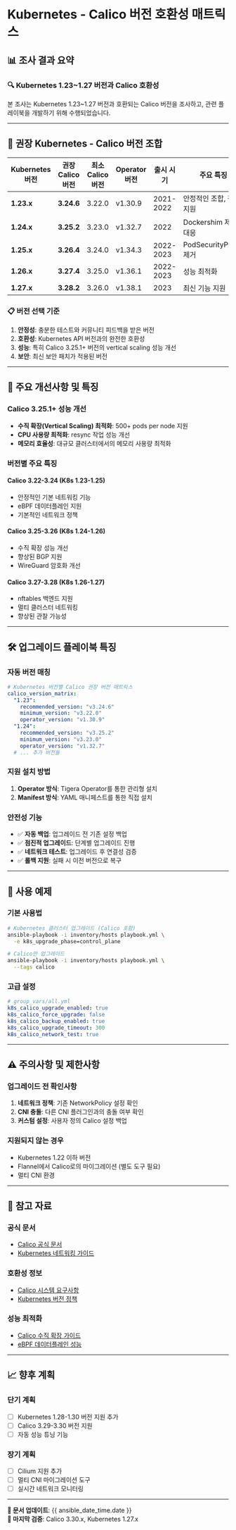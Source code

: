 # Kubernetes - Calico 버전 호환성 매트릭스

## 📊 **조사 결과 요약**

### 🔍 **Kubernetes 1.23~1.27 버전과 Calico 호환성**

본 조사는 Kubernetes 1.23~1.27 버전과 호환되는 Calico 버전을 조사하고, 관련 플레이북을 개발하기 위해 수행되었습니다.

---

## 🎯 **권장 Kubernetes - Calico 버전 조합**

| Kubernetes 버전 | 권장 Calico 버전 | 최소 Calico 버전 | Operator 버전 | 출시 시기 | 주요 특징 |
|-----------------|----------------|----------------|---------------|----------|----------|
| **1.23.x** | **3.24.6** | 3.22.0 | v1.30.9 | 2021-2022 | 안정적인 조합, 장기 지원 |
| **1.24.x** | **3.25.2** | 3.23.0 | v1.32.7 | 2022 | Dockershim 제거 대응 |
| **1.25.x** | **3.26.4** | 3.24.0 | v1.34.3 | 2022-2023 | PodSecurityPolicy 제거 |
| **1.26.x** | **3.27.4** | 3.25.0 | v1.36.1 | 2022-2023 | 성능 최적화 |
| **1.27.x** | **3.28.2** | 3.26.0 | v1.38.1 | 2023 | 최신 기능 지원 |

### 📋 **버전 선택 기준**

1. **안정성**: 충분한 테스트와 커뮤니티 피드백을 받은 버전
2. **호환성**: Kubernetes API 버전과의 완전한 호환성
3. **성능**: 특히 Calico 3.25.1+ 버전의 vertical scaling 성능 개선
4. **보안**: 최신 보안 패치가 적용된 버전

---

## 🚀 **주요 개선사항 및 특징**

### **Calico 3.25.1+ 성능 개선**
- **수직 확장(Vertical Scaling) 최적화**: 500+ pods per node 지원
- **CPU 사용량 최적화**: resync 작업 성능 개선
- **메모리 효율성**: 대규모 클러스터에서의 메모리 사용량 최적화

### **버전별 주요 특징**

#### **Calico 3.22-3.24 (K8s 1.23-1.25)**
- 안정적인 기본 네트워킹 기능
- eBPF 데이터플레인 지원
- 기본적인 네트워크 정책

#### **Calico 3.25-3.26 (K8s 1.24-1.26)**
- 수직 확장 성능 개선
- 향상된 BGP 지원
- WireGuard 암호화 개선

#### **Calico 3.27-3.28 (K8s 1.26-1.27)**
- nftables 백엔드 지원
- 멀티 클러스터 네트워킹
- 향상된 관찰 가능성

---

## 🛠 **업그레이드 플레이북 특징**

### **자동 버전 매칭**
```yaml
# Kubernetes 버전별 Calico 권장 버전 매트릭스
calico_version_matrix:
  "1.23":
    recommended_version: "v3.24.6"
    minimum_version: "v3.22.0"
    operator_version: "v1.30.9"
  "1.24":
    recommended_version: "v3.25.2"
    minimum_version: "v3.23.0"
    operator_version: "v1.32.7"
  # ... 추가 버전들
```

### **지원 설치 방법**
1. **Operator 방식**: Tigera Operator를 통한 관리형 설치
2. **Manifest 방식**: YAML 매니페스트를 통한 직접 설치

### **안전성 기능**
- ✅ **자동 백업**: 업그레이드 전 기존 설정 백업
- ✅ **점진적 업그레이드**: 단계별 업그레이드 진행
- ✅ **네트워크 테스트**: 업그레이드 후 연결성 검증
- ✅ **롤백 지원**: 실패 시 이전 버전으로 복구

---

## 📝 **사용 예제**

### **기본 사용법**
```bash
# Kubernetes 클러스터 업그레이드 (Calico 포함)
ansible-playbook -i inventory/hosts playbook.yml \
  -e k8s_upgrade_phase=control_plane

# Calico만 업그레이드
ansible-playbook -i inventory/hosts playbook.yml \
  --tags calico
```

### **고급 설정**
```yaml
# group_vars/all.yml
k8s_calico_upgrade_enabled: true
k8s_calico_force_upgrade: false
k8s_calico_backup_enabled: true
k8s_calico_upgrade_timeout: 300
k8s_calico_network_test: true
```

---

## ⚠️ **주의사항 및 제한사항**

### **업그레이드 전 확인사항**
1. **네트워크 정책**: 기존 NetworkPolicy 설정 확인
2. **CNI 충돌**: 다른 CNI 플러그인과의 충돌 여부 확인
3. **커스텀 설정**: 사용자 정의 Calico 설정 백업

### **지원되지 않는 경우**
- Kubernetes 1.22 이하 버전
- Flannel에서 Calico로의 마이그레이션 (별도 도구 필요)
- 멀티 CNI 환경

---

## 🔗 **참고 자료**

### **공식 문서**
- [Calico 공식 문서](https://docs.tigera.io/calico/latest/)
- [Kubernetes 네트워킹 가이드](https://kubernetes.io/docs/concepts/cluster-administration/networking/)

### **호환성 정보**
- [Calico 시스템 요구사항](https://docs.tigera.io/calico/latest/getting-started/bare-metal/requirements)
- [Kubernetes 버전 정책](https://kubernetes.io/releases/version-skew-policy/)

### **성능 최적화**
- [Calico 수직 확장 가이드](https://www.tigera.io/blog/calicos-3-26-0-update-unlocks-high-density-vertical-scaling-in-kubernetes/)
- [eBPF 데이터플레인 성능](https://www.tigera.io/blog/introducing-the-calico-ebpf-dataplane/)

---

## 📈 **향후 계획**

### **단기 계획**
- [ ] Kubernetes 1.28-1.30 버전 지원 추가
- [ ] Calico 3.29-3.30 버전 지원
- [ ] 자동 성능 튜닝 기능

### **장기 계획**
- [ ] Cilium 지원 추가
- [ ] 멀티 CNI 마이그레이션 도구
- [ ] 실시간 네트워크 모니터링

---

**📅 문서 업데이트**: {{ ansible_date_time.date }}  
**🔄 마지막 검증**: Calico 3.30.x, Kubernetes 1.27.x 